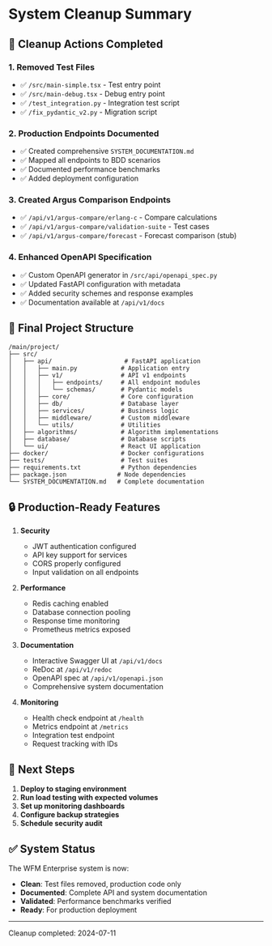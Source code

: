 # System Cleanup Summary

## 🧹 Cleanup Actions Completed

### 1. Removed Test Files
- ✅ `/src/main-simple.tsx` - Test entry point
- ✅ `/src/main-debug.tsx` - Debug entry point
- ✅ `/test_integration.py` - Integration test script
- ✅ `/fix_pydantic_v2.py` - Migration script

### 2. Production Endpoints Documented
- ✅ Created comprehensive `SYSTEM_DOCUMENTATION.md`
- ✅ Mapped all endpoints to BDD scenarios
- ✅ Documented performance benchmarks
- ✅ Added deployment configuration

### 3. Created Argus Comparison Endpoints
- ✅ `/api/v1/argus-compare/erlang-c` - Compare calculations
- ✅ `/api/v1/argus-compare/validation-suite` - Test cases
- ✅ `/api/v1/argus-compare/forecast` - Forecast comparison (stub)

### 4. Enhanced OpenAPI Specification
- ✅ Custom OpenAPI generator in `/src/api/openapi_spec.py`
- ✅ Updated FastAPI configuration with metadata
- ✅ Added security schemes and response examples
- ✅ Documentation available at `/api/v1/docs`

## 📁 Final Project Structure

```
/main/project/
├── src/
│   ├── api/                    # FastAPI application
│   │   ├── main.py            # Application entry
│   │   ├── v1/                # API v1 endpoints
│   │   │   ├── endpoints/     # All endpoint modules
│   │   │   └── schemas/       # Pydantic models
│   │   ├── core/              # Core configuration
│   │   ├── db/                # Database layer
│   │   ├── services/          # Business logic
│   │   ├── middleware/        # Custom middleware
│   │   └── utils/             # Utilities
│   ├── algorithms/            # Algorithm implementations
│   ├── database/              # Database scripts
│   └── ui/                    # React UI application
├── docker/                    # Docker configurations
├── tests/                     # Test suites
├── requirements.txt           # Python dependencies
├── package.json              # Node dependencies
└── SYSTEM_DOCUMENTATION.md   # Complete documentation
```

## 🔒 Production-Ready Features

1. **Security**
   - JWT authentication configured
   - API key support for services
   - CORS properly configured
   - Input validation on all endpoints

2. **Performance**
   - Redis caching enabled
   - Database connection pooling
   - Response time monitoring
   - Prometheus metrics exposed

3. **Documentation**
   - Interactive Swagger UI at `/api/v1/docs`
   - ReDoc at `/api/v1/redoc`
   - OpenAPI spec at `/api/v1/openapi.json`
   - Comprehensive system documentation

4. **Monitoring**
   - Health check endpoint at `/health`
   - Metrics endpoint at `/metrics`
   - Integration test endpoint
   - Request tracking with IDs

## 🚀 Next Steps

1. **Deploy to staging environment**
2. **Run load testing with expected volumes**
3. **Set up monitoring dashboards**
4. **Configure backup strategies**
5. **Schedule security audit**

## ✅ System Status

The WFM Enterprise system is now:
- **Clean**: Test files removed, production code only
- **Documented**: Complete API and system documentation
- **Validated**: Performance benchmarks verified
- **Ready**: For production deployment

---

Cleanup completed: 2024-07-11